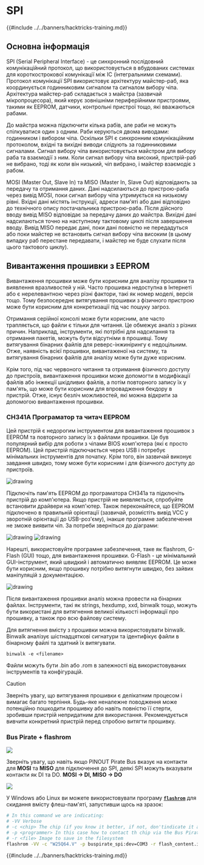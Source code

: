 # SPI

{{#include ../../banners/hacktricks-training.md}}

## Основна інформація

SPI (Serial Peripheral Interface) - це синхронний послідовний комунікаційний протокол, що використовується в вбудованих системах для короткострокової комунікації між ІС (інтегральними схемами). Протокол комунікації SPI використовує архітектуру майстер-раб, яка координується годинниковим сигналом та сигналом вибору чіпа. Архітектура майстер-раб складається з майстра (зазвичай мікропроцесора), який керує зовнішніми периферійними пристроями, такими як EEPROM, датчики, контрольні пристрої тощо, які вважаються рабами.

До майстра можна підключити кілька рабів, але раби не можуть спілкуватися один з одним. Раби керуються двома виводами: годинником і вибором чіпа. Оскільки SPI є синхронним комунікаційним протоколом, вхідні та вихідні виводи слідують за годинниковими сигналами. Сигнал вибору чіпа використовується майстром для вибору раба та взаємодії з ним. Коли сигнал вибору чіпа високий, пристрій-раб не вибрано, тоді як коли він низький, чіп вибрано, і майстер взаємодіє з рабом.

MOSI (Master Out, Slave In) та MISO (Master In, Slave Out) відповідають за передачу та отримання даних. Дані надсилаються до пристрою-раба через вивід MOSI, поки сигнал вибору чіпа утримується на низькому рівні. Вхідні дані містять інструкції, адреси пам'яті або дані відповідно до технічного опису постачальника пристрою-раба. Після дійсного вводу вивід MISO відповідає за передачу даних до майстра. Вихідні дані надсилаються точно на наступному тактовому циклі після завершення вводу. Вивід MISO передає дані, поки дані повністю не передадуться або поки майстер не встановить сигнал вибору чіпа високим (в цьому випадку раб перестане передавати, і майстер не буде слухати після цього тактового циклу).

## Вивантаження прошивки з EEPROM

Вивантаження прошивки може бути корисним для аналізу прошивки та виявлення вразливостей у ній. Часто прошивка недоступна в Інтернеті або є нерелевантною через різні фактори, такі як номер моделі, версія тощо. Тому безпосереднє витягування прошивки з фізичного пристрою може бути корисним для конкретизації під час пошуку загроз.

Отримання серійної консолі може бути корисним, але часто трапляється, що файли є тільки для читання. Це обмежує аналіз з різних причин. Наприклад, інструменти, які потрібні для надсилання та отримання пакетів, можуть бути відсутніми в прошивці. Тому витягування бінарних файлів для реверс-інжинірингу є недоцільним. Отже, наявність всієї прошивки, вивантаженої на систему, та витягування бінарних файлів для аналізу може бути дуже корисним.

Крім того, під час червоного читання та отримання фізичного доступу до пристроїв, вивантаження прошивки може допомогти в модифікації файлів або інжекції шкідливих файлів, а потім повторного запису їх у пам'ять, що може бути корисним для впровадження бекдору в пристрій. Отже, існує безліч можливостей, які можна відкрити за допомогою вивантаження прошивки.

### CH341A Програматор та читач EEPROM

Цей пристрій є недорогим інструментом для вивантаження прошивок з EEPROM та повторного запису їх з файлами прошивки. Це був популярний вибір для роботи з чіпами BIOS комп'ютера (які є просто EEPROM). Цей пристрій підключається через USB і потребує мінімальних інструментів для початку. Крім того, він зазвичай виконує завдання швидко, тому може бути корисним і для фізичного доступу до пристроїв.

![drawing](../../images/board_image_ch341a.jpg)

Підключіть пам'ять EEPROM до програматора CH341a та підключіть пристрій до комп'ютера. Якщо пристрій не виявляється, спробуйте встановити драйвери на комп'ютер. Також переконайтеся, що EEPROM підключено в правильній орієнтації (зазвичай, розмістіть вивід VCC у зворотній орієнтації до USB-роз'єму), інакше програмне забезпечення не зможе виявити чіп. За потреби зверніться до діаграми:

![drawing](../../images/connect_wires_ch341a.jpg) ![drawing](../../images/eeprom_plugged_ch341a.jpg)

Нарешті, використовуйте програмне забезпечення, таке як flashrom, G-Flash (GUI) тощо, для вивантаження прошивки. G-Flash - це мінімальний GUI-інструмент, який швидкий і автоматично виявляє EEPROM. Це може бути корисним, якщо прошивку потрібно витягнути швидко, без зайвих маніпуляцій з документацією.

![drawing](../../images/connected_status_ch341a.jpg)

Після вивантаження прошивки аналіз можна провести на бінарних файлах. Інструменти, такі як strings, hexdump, xxd, binwalk тощо, можуть бути використані для витягнення великої кількості інформації про прошивку, а також про всю файлову систему.

Для витягнення вмісту з прошивки можна використовувати binwalk. Binwalk аналізує шістнадцяткові сигнатури та ідентифікує файли в бінарному файлі та здатний їх витягувати.
```
binwalk -e <filename>
```
Файли можуть бути .bin або .rom в залежності від використовуваних інструментів та конфігурацій.

> [!CAUTION]
> Зверніть увагу, що витягування прошивки є делікатним процесом і вимагає багато терпіння. Будь-яке неналежне поводження може потенційно пошкодити прошивку або навіть повністю її стерти, зробивши пристрій непридатним для використання. Рекомендується вивчити конкретний пристрій перед спробою витягти прошивку.

### Bus Pirate + flashrom

![](<../../images/image (910).png>)

Зверніть увагу, що навіть якщо PINOUT Pirate Bus вказує на контакти для **MOSI** та **MISO** для підключення до SPI, деякі SPI можуть вказувати контакти як DI та DO. **MOSI -> DI, MISO -> DO**

![](<../../images/image (360).png>)

У Windows або Linux ви можете використовувати програму [**`flashrom`**](https://www.flashrom.org/Flashrom) для скидання вмісту флеш-пам'яті, запустивши щось на зразок:
```bash
# In this command we are indicating:
# -VV Verbose
# -c <chip> The chip (if you know it better, if not, don'tindicate it and the program might be able to find it)
# -p <programmer> In this case how to contact th chip via the Bus Pirate
# -r <file> Image to save in the filesystem
flashrom -VV -c "W25Q64.V" -p buspirate_spi:dev=COM3 -r flash_content.img
```
{{#include ../../banners/hacktricks-training.md}}
